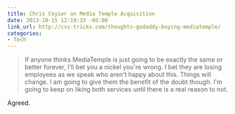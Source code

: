 ```yaml
---
title: Chris Coyier on Media Temple Acquisition
date: 2013-10-15 12:19:33 -05:00
link_url: http://css-tricks.com/thoughts-godaddy-buying-mediatemple/
categories:
- Tech
---
```


>If anyone thinks MediaTemple is just going to be exactly the same or better forever, I'll bet you a nickel you're wrong. I bet they are losing employees as we speak who aren't happy about this. Things will change. I am going to give them the benefit of the doubt though. I'm going to keep on liking both services until there is a real reason to not.

Agreed.
